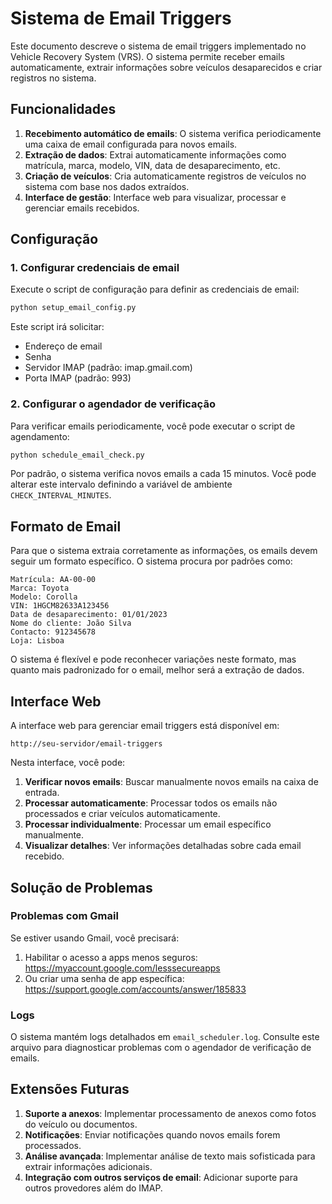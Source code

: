 # Sistema de Email Triggers

Este documento descreve o sistema de email triggers implementado no Vehicle Recovery System (VRS). O sistema permite receber emails automaticamente, extrair informações sobre veículos desaparecidos e criar registros no sistema.

## Funcionalidades

1. **Recebimento automático de emails**: O sistema verifica periodicamente uma caixa de email configurada para novos emails.
2. **Extração de dados**: Extrai automaticamente informações como matrícula, marca, modelo, VIN, data de desaparecimento, etc.
3. **Criação de veículos**: Cria automaticamente registros de veículos no sistema com base nos dados extraídos.
4. **Interface de gestão**: Interface web para visualizar, processar e gerenciar emails recebidos.

## Configuração

### 1. Configurar credenciais de email

Execute o script de configuração para definir as credenciais de email:

```bash
python setup_email_config.py
```

Este script irá solicitar:
- Endereço de email
- Senha
- Servidor IMAP (padrão: imap.gmail.com)
- Porta IMAP (padrão: 993)

### 2. Configurar o agendador de verificação

Para verificar emails periodicamente, você pode executar o script de agendamento:

```bash
python schedule_email_check.py
```

Por padrão, o sistema verifica novos emails a cada 15 minutos. Você pode alterar este intervalo definindo a variável de ambiente `CHECK_INTERVAL_MINUTES`.

## Formato de Email

Para que o sistema extraia corretamente as informações, os emails devem seguir um formato específico. O sistema procura por padrões como:

```
Matrícula: AA-00-00
Marca: Toyota
Modelo: Corolla
VIN: 1HGCM82633A123456
Data de desaparecimento: 01/01/2023
Nome do cliente: João Silva
Contacto: 912345678
Loja: Lisboa
```

O sistema é flexível e pode reconhecer variações neste formato, mas quanto mais padronizado for o email, melhor será a extração de dados.

## Interface Web

A interface web para gerenciar email triggers está disponível em:

```
http://seu-servidor/email-triggers
```

Nesta interface, você pode:

1. **Verificar novos emails**: Buscar manualmente novos emails na caixa de entrada.
2. **Processar automaticamente**: Processar todos os emails não processados e criar veículos automaticamente.
3. **Processar individualmente**: Processar um email específico manualmente.
4. **Visualizar detalhes**: Ver informações detalhadas sobre cada email recebido.

## Solução de Problemas

### Problemas com Gmail

Se estiver usando Gmail, você precisará:

1. Habilitar o acesso a apps menos seguros: https://myaccount.google.com/lesssecureapps
2. Ou criar uma senha de app específica: https://support.google.com/accounts/answer/185833

### Logs

O sistema mantém logs detalhados em `email_scheduler.log`. Consulte este arquivo para diagnosticar problemas com o agendador de verificação de emails.

## Extensões Futuras

1. **Suporte a anexos**: Implementar processamento de anexos como fotos do veículo ou documentos.
2. **Notificações**: Enviar notificações quando novos emails forem processados.
3. **Análise avançada**: Implementar análise de texto mais sofisticada para extrair informações adicionais.
4. **Integração com outros serviços de email**: Adicionar suporte para outros provedores além do IMAP.